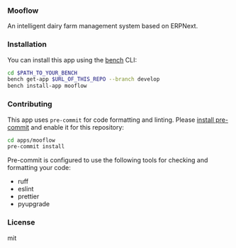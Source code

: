 ### Mooflow

An intelligent dairy farm management system based on ERPNext.

### Installation

You can install this app using the [bench](https://github.com/frappe/bench) CLI:

```bash
cd $PATH_TO_YOUR_BENCH
bench get-app $URL_OF_THIS_REPO --branch develop
bench install-app mooflow
```

### Contributing

This app uses `pre-commit` for code formatting and linting. Please [install pre-commit](https://pre-commit.com/#installation) and enable it for this repository:

```bash
cd apps/mooflow
pre-commit install
```

Pre-commit is configured to use the following tools for checking and formatting your code:

- ruff
- eslint
- prettier
- pyupgrade

### License

mit
